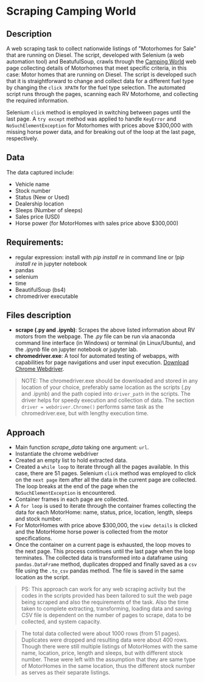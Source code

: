 # Scraping Camping World
## Description

A web scraping task to collect nationwide listings of "Motorhomes for Sale" that are running on Diesel. The script, developed with Selenium (a web automation tool) and BeatufulSoup, crawls through the [Camping World](https://rv.campingworld.com/rvclass/motorhome-rvs) web page collecting details of Motorhomes that meet specific criteria, in this case: Motor homes that are running on Diesel. The script is developed such that it is straightforward to change and collect data for a different fuel type by changing the `click XPATH` for the fuel type selection. The automated script runs through the pages, scanning each RV Motorhome, and collecting the required information.

Selenium `click` method is employed in switching between pages until the last page. A `try except` method was applied to handle `KeyError` and `NoSuchElementException` for Motorhomes with prices above $300,000 with missing horse power data, and for breaking out of the loop at the last page, respectively.

## Data
The data captured include:
- Vehicle name
- Stock number
- Status (New or Used)
- Dealership location
- Sleeps (Number of sleeps)
- Sales price (USD)
- Horse power (for MotorHomes with sales price above $300,000)

## Requirements:
- regular expression: install with _pip install re_ in command line or _!pip install re_ in jupyter notebook
- pandas
- selenium
- time
- BeautifulSoup (bs4)
- chromedriver executable

## Files description
- **scrape (.py and .ipynb)**: Scrapes the above listed information about RV motors from the webpage. The _.py_ file can be run via anaconda command line interface (in Windows) or terminal (in Linux/Ubuntu), and the _.ipynb_ file on jupyter notebook or jupyter lab.
- **chromedriver.exe**: A tool for automated testing of webapps, with capabilities for page navigations and user input execution. [Download Chrome Webdriver](https://sites.google.com/chromium.org/driver/downloads?authuser=0).
>NOTE: The chromedriver.exe should be downloaded and stored in any location of your choice, preferably same location as the scripts (.py and .ipynb) and the path copied into `driver_path` in the scripts. The driver helps for speedy execution and collection of data. The section `driver = webdriver.Chrome()` performs same task as the chromedriver.exe, but with lengthy execution time.

## Approach
- Main function _scrape_data_ taking one argument: `url`.
- Instantiate the chrome webdriver
- Created an empty list to hold extracted data.
- Created a `while loop` to iterate through all the pages available. In this case, there are 51 pages. Selenium `click` method was employed to click on the `next page` item after all the data in the current page are collected. The loop breaks at the end of the page when the `NoSuchElementException` is encountered.
- Container frames in each page are collected.
- A `for loop` is used to iterate through the container frames collecting the data for each MotorHome: name, status, price, location, length, sleeps and stock number.
- For MotorHomes with price above $300,000, the `view details` is clicked and the MotorHome horse power is collected from the motor specifications.
- Once the container on a current page is exhausted, the loop moves to the next page. This process continues until the last page when the loop terminates. The collected data is transformed into a dataframe using `pandas.DataFrame` method, duplicates dropped and finally saved as a `csv` file using the `.to_csv` pandas method. The file is saved in the same location as the script.

>PS: This approach can work for any web scraping activity but the codes in the scripts provided has been tailored to suit the web page being scraped and also the requirements of the task. Also the time taken to complete extracting, transforming, loading data and saving CSV file is dependent on the number of pages to scrape, data to be collected, and system capacity.

>The total data collected were about 1000 rows (from 51 pages). Duplicates were dropped and resulting data were about 400 rows. Though there were still multiple listings of MotorHomes with the same name, location, price, length and sleeps, but with different stock number. These were left with the assumption that they are same type of MotorHomes in the same location, thus the different stock number as serves as their separate listings.
